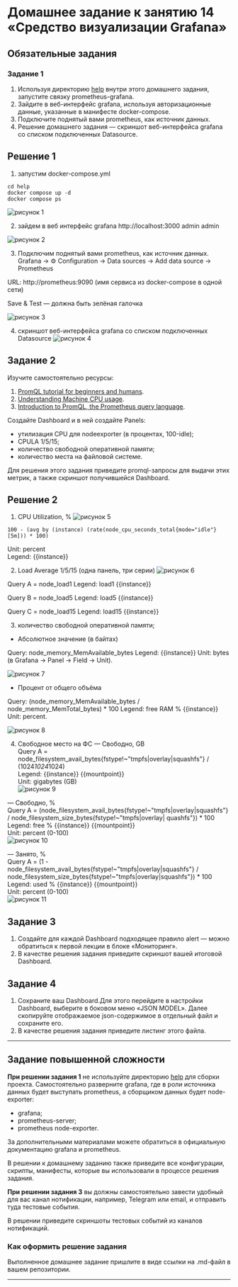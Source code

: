 # Домашнее задание к занятию 14 «Средство визуализации Grafana»


## Обязательные задания

### Задание 1

1. Используя директорию [help](./help) внутри этого домашнего задания, запустите связку prometheus-grafana.
2. Зайдите в веб-интерфейс grafana, используя авторизационные данные, указанные в манифесте docker-compose.
3. Подключите поднятый вами prometheus, как источник данных.
4. Решение домашнего задания — скриншот веб-интерфейса grafana со списком подключенных Datasource.

## Решение 1

1. запустим docker-compose.yml 
```
cd help
docker compose up -d
docker compose ps
```

![рисунок 1](https://github.com/ysatii/monitoring-hw3/blob/main/img/img1.jpg)

2. зайдем в веб интерфейс grafana
http://localhost:3000 
admin
admin

![рисунок 2](https://github.com/ysatii/monitoring-hw3/blob/main/img/img2.jpg)

3. Подключим поднятый вами prometheus, как источник данных.
Grafana → ⚙️ Configuration → Data sources → Add data source → Prometheus

URL: http://prometheus:9090 (имя сервиса из docker-compose в одной сети)

Save & Test — должна быть зелёная галочка

![рисунок 3](https://github.com/ysatii/monitoring-hw3/blob/main/img/img3.jpg)

4. скриншот веб-интерфейса grafana со списком подключенных Datasource
![рисунок 4](https://github.com/ysatii/monitoring-hw3/blob/main/img/img4.jpg)

## Задание 2

Изучите самостоятельно ресурсы:

1. [PromQL tutorial for beginners and humans](https://valyala.medium.com/promql-tutorial-for-beginners-9ab455142085).
1. [Understanding Machine CPU usage](https://www.robustperception.io/understanding-machine-cpu-usage).
1. [Introduction to PromQL, the Prometheus query language](https://grafana.com/blog/2020/02/04/introduction-to-promql-the-prometheus-query-language/).

Создайте Dashboard и в ней создайте Panels:

- утилизация CPU для nodeexporter (в процентах, 100-idle);
- CPULA 1/5/15;
- количество свободной оперативной памяти;
- количество места на файловой системе.

Для решения этого задания приведите promql-запросы для выдачи этих метрик, а также скриншот получившейся Dashboard.

## Решение 2
1. CPU Utilization, % 
![рисунок 5](https://github.com/ysatii/monitoring-hw3/blob/main/img/img5.jpg)

``` promsql
100 - (avg by (instance) (rate(node_cpu_seconds_total{mode="idle"}[5m])) * 100)
```  
Unit: percent  
Legend: {{instance}}  

2. Load Average 1/5/15 (одна панель, три серии)
![рисунок 6](https://github.com/ysatii/monitoring-hw3/blob/main/img/img6.jpg)

Query A = node_load1
Legend: load1 {{instance}}

Query B = node_load5
Legend: load5 {{instance}}


Query C = node_load15
Legend: load15 {{instance}}

3.  количество свободной оперативной памяти;
- Абсолютное значение (в байтах)

Query: node_memory_MemAvailable_bytes
Legend: {{instance}}
Unit: bytes (в Grafana → Panel → Field → Unit).

![рисунок 7](https://github.com/ysatii/monitoring-hw3/blob/main/img/img7.jpg)

-  Процент от общего объёма

Query: (node_memory_MemAvailable_bytes / node_memory_MemTotal_bytes) * 100
Legend: free RAM % {{instance}}
Unit: percent.

![рисунок 8](https://github.com/ysatii/monitoring-hw3/blob/main/img/img8.jpg)

4.  Свободное место на ФС
— Свободно, GB  
Query A = node_filesystem_avail_bytes{fstype!~"tmpfs|overlay|squashfs"} / (1024*1024*1024)  
Legend: {{instance}} {{mountpoint}}  
Unit: gigabytes (GB)  
![рисунок 9](https://github.com/ysatii/monitoring-hw3/blob/main/img/img9.jpg)  

— Свободно, %  
Query A = (node_filesystem_avail_bytes{fstype!~"tmpfs|overlay|squashfs"}  / node_filesystem_size_bytes{fstype!~"tmpfs|overlay| quashfs"}) * 100  
Legend: free % {{instance}} {{mountpoint}}  
Unit: percent (0-100)  
![рисунок 10](https://github.com/ysatii/monitoring-hw3/blob/main/img/img10.jpg)  


— Занято, %  
Query A = (1 - node_filesystem_avail_bytes{fstype!~"tmpfs|overlay|squashfs"} / node_filesystem_size_bytes{fstype!~"tmpfs|overlay|squashfs"}) * 100  
Legend: used % {{instance}} {{mountpoint}}  
Unit: percent (0-100)  
![рисунок 11](https://github.com/ysatii/monitoring-hw3/blob/main/img/img11.jpg)  





## Задание 3

1. Создайте для каждой Dashboard подходящее правило alert — можно обратиться к первой лекции в блоке «Мониторинг».
1. В качестве решения задания приведите скриншот вашей итоговой Dashboard.

## Задание 4

1. Сохраните ваш Dashboard.Для этого перейдите в настройки Dashboard, выберите в боковом меню «JSON MODEL». Далее скопируйте отображаемое json-содержимое в отдельный файл и сохраните его.
1. В качестве решения задания приведите листинг этого файла.

---

## Задание повышенной сложности

**При решении задания 1** не используйте директорию [help](./help) для сборки проекта. Самостоятельно разверните grafana, где в роли источника данных будет выступать prometheus, а сборщиком данных будет node-exporter:

- grafana;
- prometheus-server;
- prometheus node-exporter.

За дополнительными материалами можете обратиться в официальную документацию grafana и prometheus.

В решении к домашнему заданию также приведите все конфигурации, скрипты, манифесты, которые вы 
использовали в процессе решения задания.

**При решении задания 3** вы должны самостоятельно завести удобный для вас канал нотификации, например, Telegram или email, и отправить туда тестовые события.

В решении приведите скриншоты тестовых событий из каналов нотификаций.


### Как оформить решение задания

Выполненное домашнее задание пришлите в виде ссылки на .md-файл в вашем репозитории.

---
